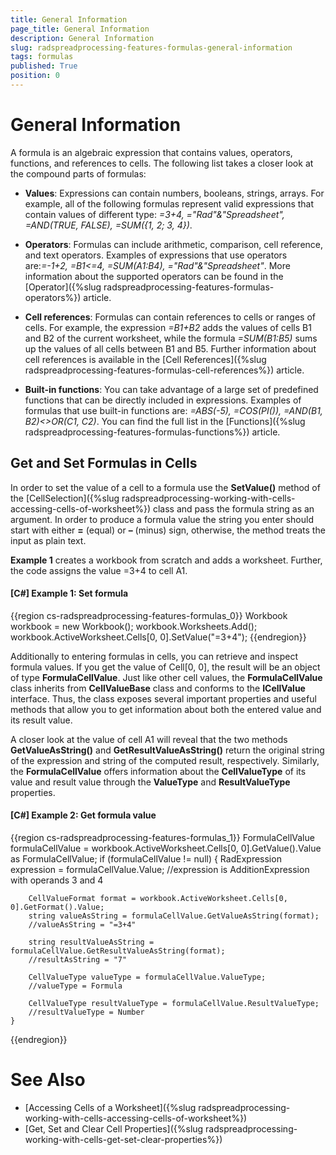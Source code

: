 ```yaml
---
title: General Information
page_title: General Information
description: General Information
slug: radspreadprocessing-features-formulas-general-information
tags: formulas
published: True
position: 0
---
```


# General Information



A formula is an algebraic expression that contains values, operators, functions, and references to cells. The following list takes a closer look at the compound parts of formulas:
      

* __Values__: Expressions can contain numbers, booleans, strings, arrays. For example, all of the following formulas represent valid expressions that contain values of different type: *=3+4, ="Rad"&"Spreadsheet", =AND(TRUE, FALSE), =SUM({1, 2; 3, 4})*.
          

* __Operators__: Formulas can include arithmetic, comparison, cell reference, and text operators. Examples of expressions that use operators are:*=-1+2, =B1<=4, =SUM(A1:B4), ="Rad"&"Spreadsheet"*. More information about the supported operators can be found in the [Operator]({%slug radspreadprocessing-features-formulas-operators%}) article.
          

* __Cell references__: Formulas can contain references to cells or ranges of cells. For example, the expression *=B1+B2* adds the values of cells B1 and B2 of the current worksheet, while the formula *=SUM(B1:B5)* sums up the values of all cells between B1 and B5. Further information about cell references is available in the [Cell References]({%slug radspreadprocessing-features-formulas-cell-references%}) article.
          

* __Built-in functions__: You can take advantage of a large set of predefined functions that can be directly included in expressions. Examples of formulas that use built-in functions are: *=ABS(-5), =COS(PI()), =AND(B1, B2)<>OR(C1, C2)*. You can find the full list in the [Functions]({%slug radspreadprocessing-features-formulas-functions%}) article.
          

## Get and Set Formulas in Cells

In order to set the value of a cell to a formula use the __SetValue()__ method of the [CellSelection]({%slug radspreadprocessing-working-with-cells-accessing-cells-of-worksheet%}) class and pass the formula string as an argument. In order to produce a formula value the string you enter should start with either __=__ (equal) or __–__ (minus) sign, otherwise, the method treats the input as plain text.
        

__Example 1__ creates a workbook from scratch and adds a worksheet. Further, the code assigns the value =3+4 to cell A1.
        

#### __[C#] Example 1: Set formula__

{{region cs-radspreadprocessing-features-formulas_0}}
    Workbook workbook = new Workbook();
    workbook.Worksheets.Add();
    workbook.ActiveWorksheet.Cells[0, 0].SetValue("=3+4");
{{endregion}}



Additionally to entering formulas in cells, you can retrieve and inspect formula values. If you get the value of Cell[0, 0], the result will be an object of type __FormulaCellValue__. Just like other cell values, the __FormulaCellValue__ class inherits from __CellValueBase__ class and conforms to the __ICellValue__ interface. Thus, the class exposes several important properties and useful methods that allow you to get information about both the entered value and its result value.
        

A closer look at the value of cell A1 will reveal that the two methods __GetValueAsString()__ and __GetResultValueAsString()__ return the original string of the expression and string of the computed result, respectively. Similarly, the __FormulaCellValue__ offers information about the __CellValueType__ of its value and result value through the __ValueType__ and __ResultValueType__ properties.
        

#### __[C#] Example 2: Get formula value__

{{region cs-radspreadprocessing-features-formulas_1}}
    FormulaCellValue formulaCellValue = workbook.ActiveWorksheet.Cells[0, 0].GetValue().Value as FormulaCellValue;
    if (formulaCellValue != null)
    {
        RadExpression expression = formulaCellValue.Value;
        //expression is AdditionExpression with operands 3 and 4

        CellValueFormat format = workbook.ActiveWorksheet.Cells[0, 0].GetFormat().Value;
        string valueAsString = formulaCellValue.GetValueAsString(format);
        //valueAsString = "=3+4"

        string resultValueAsString = formulaCellValue.GetResultValueAsString(format);
        //resultAsString = "7"

        CellValueType valueType = formulaCellValue.ValueType;
        //valueType = Formula

        CellValueType resultValueType = formulaCellValue.ResultValueType;
        //resultValueType = Number
    }
{{endregion}}



# See Also

 * [Accessing Cells of a Worksheet]({%slug radspreadprocessing-working-with-cells-accessing-cells-of-worksheet%})
 * [Get, Set and Clear Cell Properties]({%slug radspreadprocessing-working-with-cells-get-set-clear-properties%})

